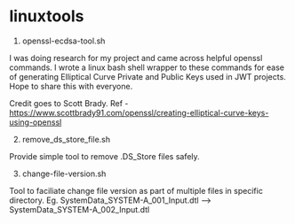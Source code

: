 # linuxtools

1. openssl-ecdsa-tool.sh

I was doing research for my project and came across helpful openssl commands. I wrote a linux bash shell wrapper to these commands for ease of generating Elliptical Curve Private and Public Keys used in JWT projects. Hope to share this with everyone.

Credit goes to Scott Brady.
Ref - https://www.scottbrady91.com/openssl/creating-elliptical-curve-keys-using-openssl


2. remove_ds_store_file.sh

Provide simple tool to remove .DS_Store files safely.


3. change-file-version.sh

Tool to faciliate change file version as part of multiple files in specific directory.
Eg. SystemData_SYSTEM-A_001_Input.dtl --> SystemData_SYSTEM-A_002_Input.dtl

